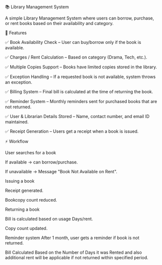 📚 Library Management System

A simple Library Management System where users can borrow, purchase, or rent books based on their availability and category.

🚀 Features

✅ Book Availability Check – User can buy/borrow only if the book is available.

✅ Charges / Rent Calculation – Based on category (Drama, Tech, etc.).

✅ Multiple Copies Support – Books have limited copies stored in the library.

✅ Exception Handling – If a requested book is not available, system throws an exception.

✅ Billing System – Final bill is calculated at the time of returning the book.

✅ Reminder System – Monthly reminders sent for purchased books that are not returned.

✅ User & Librarian Details Stored – Name, contact number, and email ID maintained.

✅ Receipt Generation – Users get a receipt when a book is issued.


⚡ Workflow

User searches for a book

If available → can borrow/purchase.

If unavailable → Message "Book Not Available on Rent".

Issuing a book

Receipt generated.

Bookcopy count reduced.

Returning a book

Bill is calculated based on usage Days/rent.

Copy count updated.

Reminder system
After 1 month, user gets a reminder if book is not returned.

Bill Calculated Based on the Number of Days it was Rented and also additional rent will be applicable if not returned within specified period.
